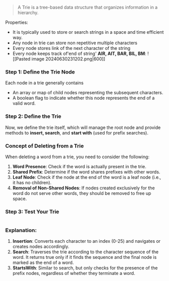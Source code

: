 > A Trie is a tree-based data structure that organizes information in a hierarchy.

Properties: 
- It is typically used to store or search strings in a space and time efficient way. 
- Any node in trie can store non repetitive multiple characters 
- Every node stores link of the next character of the string 
- Every node keeps track of'end of string'
**AIR, AIT, BAR, BIL, BM**:
![[Pasted image 20240630231202.png|600]]


### Step 1: Define the Trie Node
Each node in a trie generally contains
- An array or map of child nodes representing the subsequent characters.
- A boolean flag to indicate whether this node represents the end of a valid word.

### Step 2: Define the Trie
Now, we define the trie itself, which will manage the root node and provide methods to **insert, search**, and **start with** (used for prefix searches).

### Concept of Deleting from a Trie
When deleting a word from a trie, you need to consider the following:
1. **Word Presence**: Check if the word is actually present in the trie.
2. **Shared Prefix**: Determine if the word shares prefixes with other words.
3. **Leaf Node**: Check if the node at the end of the word is a leaf node (i.e., it has no children).
4. **Removal of Non-Shared Nodes**: If nodes created exclusively for the word do not serve other words, they should be removed to free up space.


### Step 3: Test Your Trie
```Java

```

### Explanation:
1. **Insertion**: Converts each character to an index (0-25) and navigates or creates nodes accordingly.
2. **Search**: Traverses the trie according to the character sequence of the word. It returns true only if it finds the sequence and the final node is marked as the end of a word.
3. **StartsWith**: Similar to search, but only checks for the presence of the prefix nodes, regardless of whether they terminate a word.

